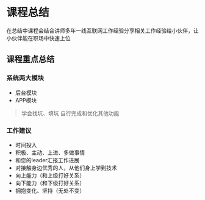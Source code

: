 # 课程总结

在总结中课程会结合讲师多年一线互联网工作经验分享相关工作经验给小伙伴，让小伙伴能在职场中快速上位

## 课程重点总结

### 系统两大模块

- 后台模块
- APP模块

> 学会找坑、填坑
> 自行完成和优化其他功能

### 工作建议

- 时间投入
- 积极、主动、上进、多做事情
- 和您的leader汇报工作进展
- 对接触身边优秀的人，从他们身上学到技术
- 向上能力（和上级打好关系）
- 向下能力（和下级打好关系）
- 拥抱变化、坚持（无处不变）